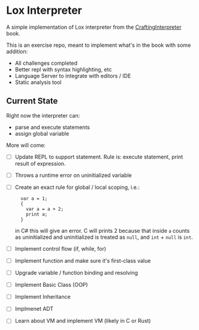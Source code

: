 # Lox Interpreter

A simple implementation of Lox interpreter from the [CraftingInterpreter](http://craftinginterpreters.com) book.

This is an exercise repo, meant to implement what's in the book with some addition:

- All challenges completed
- Better repl with syntax highlighting, etc
- Language Server to integrate with editors / IDE
- Static analysis tool

## Current State

Right now the interpreter can:

- parse and execute statements
- assign global variable

More will come:

- [ ] Update REPL to support statement. Rule is: execute statement, print result of expression. 
- [ ] Throws a runtime error on uninitialized variable
- [ ] Create an exact rule for global / local scoping, i.e.:
    
        var a = 1;
        {
          var a = a + 2;
          print a;
        }
    
    in C# this will give an error. C will prints 2 because that inside `a` counts as uninitialized and uninitialized is treated as `null`, and `int` + `null` is `int`.
    
- [ ] Implement control flow (if, while, for)
- [ ] Implement function and make sure it's first-class value 
- [ ] Upgrade variable / function binding and resolving
- [ ] Implement Basic Class (OOP)
- [ ] Implement Inheritance
- [ ] Implmenet ADT
- [ ] Learn about VM and implement VM (likely in C or Rust)